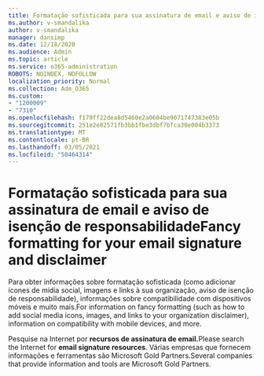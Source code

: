 ```yaml
---
title: Formatação sofisticada para sua assinatura de email e aviso de isenção de responsabilidade
ms.author: v-smandalika
author: v-smandalika
manager: dansimp
ms.date: 12/18/2020
ms.audience: Admin
ms.topic: article
ms.service: o365-administration
ROBOTS: NOINDEX, NOFOLLOW
localization_priority: Normal
ms.collection: Adm_O365
ms.custom:
- "1200009"
- "7310"
ms.openlocfilehash: f179ff22dea8d5460e2a0604be9071747383e05b
ms.sourcegitcommit: 251e2e82571fb3bb1fbe3dbf7bfca30e004b3373
ms.translationtype: MT
ms.contentlocale: pt-BR
ms.lasthandoff: 03/05/2021
ms.locfileid: "50464314"
---
```

# <a name="fancy-formatting-for-your-email-signature-and-disclaimer"></a><span data-ttu-id="3a9ea-102">Formatação sofisticada para sua assinatura de email e aviso de isenção de responsabilidade</span><span class="sxs-lookup"><span data-stu-id="3a9ea-102">Fancy formatting for your email signature and disclaimer</span></span>
<span data-ttu-id="3a9ea-103">Para obter informações sobre formatação sofisticada (como adicionar ícones de mídia social, imagens e links à sua organização, aviso de isenção de responsabilidade), informações sobre compatibilidade com dispositivos móveis e muito mais.</span><span class="sxs-lookup"><span data-stu-id="3a9ea-103">For information on fancy formatting (such as how to add social media icons, images, and links to your organization disclaimer), information on compatibility with mobile devices, and more.</span></span>

<span data-ttu-id="3a9ea-104">Pesquise na Internet por **recursos de assinatura de email.**</span><span class="sxs-lookup"><span data-stu-id="3a9ea-104">Please search the Internet for **email signature resources**.</span></span> <span data-ttu-id="3a9ea-105">Várias empresas que fornecem informações e ferramentas são Microsoft Gold Partners.</span><span class="sxs-lookup"><span data-stu-id="3a9ea-105">Several companies that provide information and tools are Microsoft Gold Partners.</span></span>
